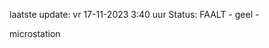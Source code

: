 laatste update: 
vr 17-11-2023  3:40   uur 
Status: FAALT - geel - 
<div class="service Y">microstation</div>